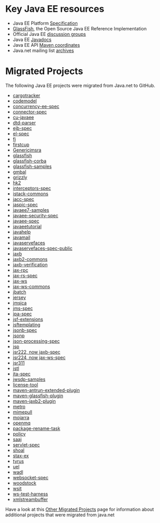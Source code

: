 # Key Java EE resources

* Java EE Platform [Specification](https://javaee.github.io/javaee-spec/)
* [GlassFish](https://javaee.github.io/glassfish/), the Open Source Java EE Reference Implementation
* Official Java EE [discussion groups](https://javaee.groups.io/g/javaee)
* Java EE [Javadocs](https://javaee.github.io/javaee-spec/javadocs/)
* Java EE API [Maven coordinates](https://mvnrepository.com/artifact/javax/javaee-api/8.0)
* Java.net mailing list [archives](http://download.oracle.com/javaee-archive/)

# Migrated Projects

The following Java EE projects were migrated from Java.net to GitHub.

* [cargotracker](http://javaee.github.io/cargotracker)
* [codemodel](http://javaee.github.io/jaxb-codemodel)
* [concurrency-ee-spec](http://github.com/javaee/concurrency-ee-spec)
* [connector-spec](http://github.com/javaee/connector-spec)
* [cu-javaee](http://github.com/javaee/cu-ri)
* [dtd-parser](http://github.com/javaee/jaxb-dtd-parser)
* [ejb-spec](http://github.com/javaee/ejb-spec)
* [el-spec](http://github.com/javaee/el-spec)
* [fi](http://javaee.github.io/metro-fi)
* [firstcup](https://github.com/javaee/firstcup)
* [Genericjmsra](http://javaee.github.io/glassfish-genericjmsra)
* [glassfish](http://javaee.github.io/glassfish)
* [glassfish-corba](http://javaee.github.io/glassfish-corba)
* [glassfish-samples](http://javaee.github.io/glassfish-samples)
* [gmbal](http://javaee.github.io/gmbal)
* [grizzly](http://javaee.github.io/grizzly)
* [hk2](https://javaee.github.io/hk2/)
* [interceptors-spec](http://github.com/javaee/interceptors-spec)
* [istack-commons](http://javaee.github.io/jaxb-istack-commons)
* [jacc-spec](http://javaee.github.io/jacc-spec)
* [jaspic-spec](http://javaee.github.io/jaspic-spec)
* [javaee7-samples](http://github.com/javaee/javaee7-samples)
* [javaee-security-spec](https://github.com/javaee/security-spec)
* [javaee-spec](http://javaee.github.io/javaee-spec)
* [javaeetutorial](https://github.com/javaee/tutorial)
* [javahelp](http://javaee.github.io/javahelp)
* [javamail](http://javaee.github.io/javamail)
* [javaservefaces](http://javaserverfaces.github.io)
* [javaservefaces-spec-public](http://javaee.github.io/javaserverfaces-spec)
* [jaxb](https://github.com/javaee/jaxb-v2)
* [jaxb2-commons](http://github.com/javaee/jaxb2-commons)
* [jaxb-verification](http://github.com/javaee/jaxb-verification)
* [jax-rpc](http://github.com/javaee/jax-rpc-ri)
* [jax-rs-spec](http://github.com/jax-rs)
* [jax-ws](https://github.com/javaee/metro-jax-ws)
* [jax-ws-commons](http://javaee.github.io/metro-jaxws-commons)
* [jbatch](https://github.com/WASdev/standards.jsr352.batch-spec/wiki)
* [jersey](http://github.com/jersey)
* [jmsjca](http://github.com/javaee/glassfish-jmsjca)
* [jms-spec](http://javaee.github.io/jms-spec)
* [jpa-spec](http://github.com/javaee/jpa-spec)
* [jsf-extensions](http://github.com/javaserverfaces/extensions)
* [jsftemplating](http://github.com/javaee/jsftemplating)
* [jsonb-spec](http://javaee.github.io/jsonb-spec)
* [jsonp](http://javaee.github.io/jsonp)
* [json-processing-spec](http://javaee.github.io/json-processing-spec)
* [jsp](http://javaee.github.io/javaee-jsp-api)
* [jsr222, now jaxb-spec](https://github.com/javaee/jaxb-spec)
* [jsr224, now jax-ws-spec](https://github.com/javaee/jax-ws-spec)
* [jsr311](http://javaee.github.io/jsr311)
* [jstl](http://javaee.github.io/jstl-api)
* [jta-spec](http://github.com/javaee/jta-spec)
* [jwsdp-samples](http://github.com/javaee/metro-jwsdp-samples)
* [license-tool](http://github.com/javaee/glassfish-license-tool)
* [maven-antrun-extended-plugin](http://github.com/javaee/maven-antrun-extended-plugin)
* [maven-glassfish-plugin](http://javaee.github.io/glassfish-maven-plugin-legacy)
* [maven-jaxb2-plugin](http://javaee.github.io/metro-maven-jaxb2-plugin)
* [metro](http://javaee.github.io/metro)
* [mimepull](http://javaee.github.io/metro-mimepull)
* [mojarra](https://github.com/javaserverfaces/mojarra)
* [openmq](http://javaee.github.io/openmq)
* [package-rename-task](http://github.com/javaee/metro-package-rename-task)
* [policy](http://javaee.github.io/metro-policy)
* [saaj](https://github.com/javaee/metro-saaj)
* [servlet-spec](http://github.com/javaee/servlet-spec)
* [shoal](http://javaee.github.io/shoal)
* [stax-ex](http://javaee.github.io/metro-stax-ex)
* [tyrus](http://github.com/tyrus-project/tyrus)
* [uel](http://javaee.github.io/uel-ri)
* [wadl](http://javaee.github.io/wadl)
* [websocket-spec](http://github.com/javaee/websocket-spec)
* [woodstock](http://github.com/javaee/woodstock)
* [wsit](http://javaee.github.io/metro-wsit)
* [ws-test-harness](http://javaee.github.io/metro-ws-test-harness)
* [xmlstreambuffer](http://javaee.github.io/metro-xmlstreambuffer)

Have a look at this [Other Migrated Projects](other-migrated-projects.md) page for information about additional projects that were migrated from java.net

